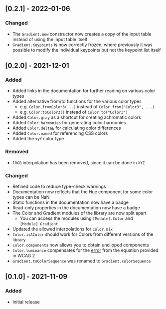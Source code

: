 ## [0.2.1] - 2022-01-06

### Changed
- The `Gradient.new` constructor now creates a copy of the input table instead of using the input table itself
- `Gradient.Keypoints` is now correctly frozen, where previously it was possible to modify the individual keypoints but not the keypoint list itself

## [0.2.0] - 2021-12-01
### Added
- Added links in the documentation for further reading on various color types
- Added alternative from/to functions for the various color types
    - e.g. `Color.fromColor3(...)` instead of `Color.from("Color3", ...)`
    - e.g. `Color:toColor3()` instead of `Color:to("Color3")`
- Added `Color.gray` as a shortcut for creating achromatic colors
- Added `Color.harmonies` for generating color harmonies
- Added `Color.deltaE` for calculating color differences
- Added `Color.named` for referencing CSS colors
- Added the `xyY` color type

### Removed
- `lRGB` interpolation has been removed, since it can be done in `XYZ`

### Changed
- Refined code to reduce type-check warnings
- Documentation now reflects that the Hue component for some color types can be NaN
- Static functions in the documentation now have a badge
- Read-only properties in the documentation now have a badge
- The Color and Gradient modules of the library are now split apart
    - You can access the modules using `[Module].Color` and `[Module].Gradient`
- Updated the allowed interpolations for `Color.mix`
- `Color.isAColor` should work for Colors from different versions of the library
- `Color.components` now allows you to obtain unclipped components
- `Color.luminance` compensates for the [error](https://www.w3.org/WAI/GL/wiki/index.php?title=Relative_luminance&oldid=11187) from the equation provided in WCAG 2
- `Gradient.toColorSequence` was renamed to `Gradient.colorSequence`

## [0.1.0] - 2021-11-09
### Added
- Initial release